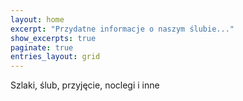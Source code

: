 ```yaml
---
layout: home
excerpt: "Przydatne informacje o naszym ślubie..."
show_excerpts: true
paginate: true
entries_layout: grid
---
```


Szlaki, ślub, przyjęcie, noclegi i inne

